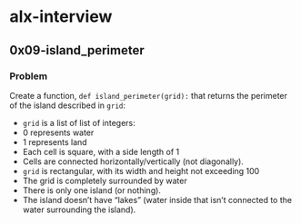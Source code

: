 # alx-interview

## 0x09-island_perimeter
### Problem
Create a function, ``def island_perimeter(grid):`` that returns the perimeter of the island described in ``grid``:
  * ``grid`` is a list of list of integers:
  * 0 represents water
  * 1 represents land
  * Each cell is square, with a side length of 1
  * Cells are connected horizontally/vertically (not diagonally).
  * ``grid`` is rectangular, with its width and height not exceeding 100
  * The grid is completely surrounded by water
  * There is only one island (or nothing).
  * The island doesn’t have “lakes” (water inside that isn’t connected to the water surrounding the island).
